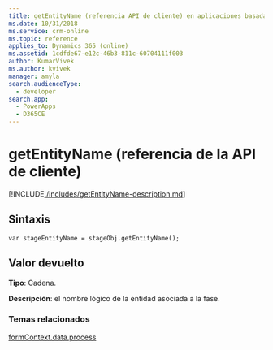 ```yaml
---
title: getEntityName (referencia API de cliente) en aplicaciones basadas en modelo| Microsoft Docs
ms.date: 10/31/2018
ms.service: crm-online
ms.topic: reference
applies_to: Dynamics 365 (online)
ms.assetid: 1cdfde67-e12c-46b3-811c-60704111f003
author: KumarVivek
ms.author: kvivek
manager: amyla
search.audienceType:
  - developer
search.app:
  - PowerApps
  - D365CE
---
```

# <a name="getentityname-client-api-reference"></a>getEntityName (referencia de la API de cliente)



[!INCLUDE[./includes/getEntityName-description.md](./includes/getEntityName-description.md)]

## <a name="syntax"></a>Sintaxis

`var stageEntityName = stageObj.getEntityName();`

## <a name="return-value"></a>Valor devuelto

**Tipo**: Cadena. 

**Descripción**: el nombre lógico de la entidad asociada a la fase.

### <a name="related-topics"></a>Temas relacionados
 
[formContext.data.process](../../formContext-data-process.md)

